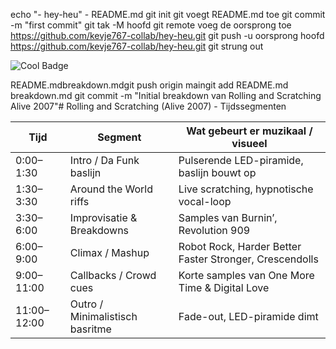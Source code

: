 echo "- hey-heu" - README.md
git init
git voegt README.md toe
git commit -m "first commit"
git tak -M hoofd
git remote voeg de oorsprong toe https://github.com/kevje767-collab/hey-heu.git
git push -u oorsprong hoofd
https://github.com/kevje767-collab/hey-heu.git
git strung out

![Cool Badge](https://img.shields.io/badge/Status-Cool-blue)

README.mdbreakdown.mdgit push origin maingit add README.md breakdown.md
git commit -m "Initial breakdown van Rolling and Scratching Alive 2007"# Rolling and Scratching (Alive 2007) - Tijdssegmenten

| Tijd       | Segment                                  | Wat gebeurt er muzikaal / visueel                  |
|-----------|-----------------------------------------|--------------------------------------------------|
| 0:00–1:30 | Intro / Da Funk baslijn                 | Pulserende LED-piramide, baslijn bouwt op       |
| 1:30–3:30 | Around the World riffs                  | Live scratching, hypnotische vocal-loop         |
| 3:30–6:00 | Improvisatie & Breakdowns               | Samples van Burnin’, Revolution 909             |
| 6:00–9:00 | Climax / Mashup                          | Robot Rock, Harder Better Faster Stronger, Crescendolls |
| 9:00–11:00| Callbacks / Crowd cues                   | Korte samples van One More Time & Digital Love  |
| 11:00–12:00| Outro / Minimalistisch basritme         | Fade-out, LED-piramide dimt                     |
